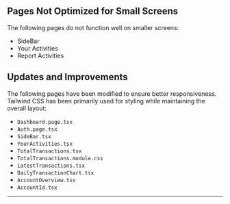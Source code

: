 ## Pages Not Optimized for Small Screens

The following pages do not function well on smaller screens:

- SideBar
- Your Activities
- Report Activities

## Updates and Improvements

The following pages have been modified to ensure better responsiveness. Tailwind CSS has been primarily used for styling while maintaining the overall layout:

- `Dashboard.page.tsx`
- `Auth.page.tsx`
- `SideBar.tsx`
- `YourActivities.tsx`
- `TotalTransactions.tsx`
- `TotalTransactions.module.css`
- `LatestTransactions.tsx`
- `DailyTransactionChart.tsx`
- `AccountOverview.tsx`
- `AccountId.tsx`

---

